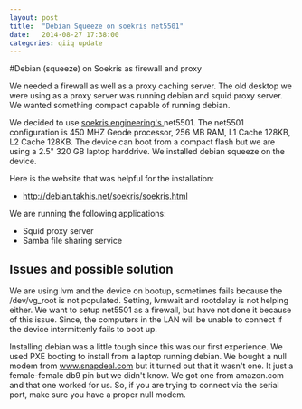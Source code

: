 ```yaml
---
layout: post
title:  "Debian Squeeze on soekris net5501"
date:   2014-08-27 17:38:00
categories: qiiq update
---
```


#Debian (squeeze) on Soekris as firewall and proxy

We needed a firewall as well as a proxy caching server. The old desktop we were using as a proxy server was running debian and
squid proxy server. We wanted something compact capable of running debian.  

We decided to use <a href="http://soekris.com" target="_tab"> soekris engineering's </a>  net5501. The net5501 configuration is 450 MHZ Geode processor, 256 MB RAM, L1 Cache 128KB, 
L2 Cache 128KB. The device can boot from a compact flash but we are using a 2.5" 320 GB laptop harddrive. We installed debian squeeze
on the device. 

Here is the website that was helpful for the installation:
 * <a href="http://debian.takhis.net/soekris/soekris.html"> http://debian.takhis.net/soekris/soekris.html </a> 

We are running the following applications:
* Squid proxy server 
* Samba file sharing service
	
## Issues and possible solution

We are using lvm and the device on bootup, sometimes fails because the /dev/vg_root is not populated. Setting, lvmwait and rootdelay
is not helping either. We want to setup net5501 as a firewall, but have not done it because of this issue. Since, the computers in 
the LAN will be unable to connect if the device intermittenly fails to boot up. 

Installing debian was a little tough since this was our first experience. We used PXE booting to install from a laptop running debian. We bought 
a null modem from www.snapdeal.com but it turned out that it wasn't one. It just a female-female db9 pin but we didn't know. We got one from amazon.com and that one worked for us. So, if you are trying to connect via the serial port, make sure you have a proper null modem. 
